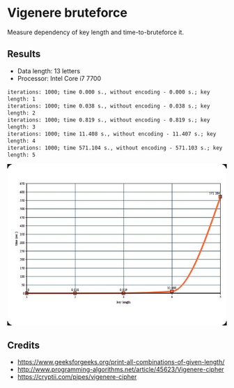 Vigenere bruteforce
====

Measure dependency of key length and time-to-bruteforce it.

## Results

- Data length: 13 letters
- Processor: Intel Core i7 7700

```
iterations: 1000; time 0.000 s., without encoding - 0.000 s.; key length: 1
iterations: 1000; time 0.038 s., without encoding - 0.038 s.; key length: 2
iterations: 1000; time 0.819 s., without encoding - 0.819 s.; key length: 3
iterations: 1000; time 11.408 s., without encoding - 11.407 s.; key length: 4
iterations: 1000; time 571.104 s., without encoding - 571.103 s.; key length: 5
```

![line chart](./chart.jpg)

## Credits

- https://www.geeksforgeeks.org/print-all-combinations-of-given-length/
- http://www.programming-algorithms.net/article/45623/Vigenere-cipher
- https://cryptii.com/pipes/vigenere-cipher